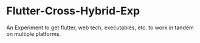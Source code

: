 # Flutter-Cross-Hybrid-Exp
An Experiment to get flutter, web tech, executables, etc. to work in tandem on multiple platforms.
